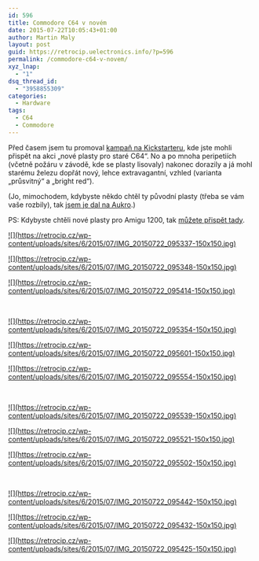 ```yaml
---
id: 596
title: Commodore C64 v novém
date: 2015-07-22T10:05:43+01:00
author: Martin Maly
layout: post
guid: https://retrocip.uelectronics.info/?p=596
permalink: /commodore-c64-v-novem/
xyz_lnap:
  - "1"
dsq_thread_id:
  - "3958855309"
categories:
  - Hardware
tags:
  - C64
  - Commodore
---
```

Před časem jsem tu promoval [kampaň na Kickstarteru](https://www.kickstarter.com/projects/1670214687/original-commodore-64c-computer-housing-in-new-coo/description), kde jste mohli přispět na akci &#8222;nové plasty pro staré C64&#8220;. No a po mnoha peripetiích (včetně požáru v závodě, kde se plasty lisovaly) nakonec dorazily a já mohl starému železu dopřát nový, lehce extravagantní, vzhled (varianta &#8222;průsvitný&#8220; a &#8222;bright red&#8220;).

<!--more-->

(Jo, mimochodem, kdybyste někdo chtěl ty původní plasty (třeba se vám vaše rozbily), tak [jsem je dal na Aukro](https://aukro.cz/plasty-pro-commodore-c64c-sada-1-i5560524068.html).)

PS: Kdybyste chtěli nové plasty pro Amigu 1200, tak [můžete přispět tady](https://www.kickstarter.com/projects/a1200housing/new-a1200-housings-pressed-from-new-molds).

<div id='gallery-8' class='gallery galleryid-596 gallery-columns-3 gallery-size-thumbnail gallery1'>
  <dl class="gallery-item">
    <dt class="gallery-icon">
      <a href="https://retrocip.cz/wp-content/uploads/sites/6/2015/07/IMG_20150722_095337.jpg" title="" class="highslide" onclick="return hs.expand(this,{captionId:'caption584'})">![](https://retrocip.cz/wp-content/uploads/sites/6/2015/07/IMG_20150722_095337-150x150.jpg)</a>
    </dt>
  </dl>
  
  <dl class="gallery-item">
    <dt class="gallery-icon">
      <a href="https://retrocip.cz/wp-content/uploads/sites/6/2015/07/IMG_20150722_095348.jpg" title="" class="highslide" onclick="return hs.expand(this,{captionId:'caption585'})">![](https://retrocip.cz/wp-content/uploads/sites/6/2015/07/IMG_20150722_095348-150x150.jpg)</a>
    </dt>
  </dl>
  
  <dl class="gallery-item">
    <dt class="gallery-icon">
      <a href="https://retrocip.cz/wp-content/uploads/sites/6/2015/07/IMG_20150722_095414.jpg" title="" class="highslide" onclick="return hs.expand(this,{captionId:'caption587'})">![](https://retrocip.cz/wp-content/uploads/sites/6/2015/07/IMG_20150722_095414-150x150.jpg)</a>
    </dt>
  </dl>
  
  <br style="clear: both" />
  
  <dl class="gallery-item">
    <dt class="gallery-icon">
      <a href="https://retrocip.cz/wp-content/uploads/sites/6/2015/07/IMG_20150722_095354.jpg" title="" class="highslide" onclick="return hs.expand(this,{captionId:'caption586'})">![](https://retrocip.cz/wp-content/uploads/sites/6/2015/07/IMG_20150722_095354-150x150.jpg)</a>
    </dt>
  </dl>
  
  <dl class="gallery-item">
    <dt class="gallery-icon">
      <a href="https://retrocip.cz/wp-content/uploads/sites/6/2015/07/IMG_20150722_095601.jpg" title="" class="highslide" onclick="return hs.expand(this,{captionId:'caption595'})">![](https://retrocip.cz/wp-content/uploads/sites/6/2015/07/IMG_20150722_095601-150x150.jpg)</a>
    </dt>
  </dl>
  
  <dl class="gallery-item">
    <dt class="gallery-icon">
      <a href="https://retrocip.cz/wp-content/uploads/sites/6/2015/07/IMG_20150722_095554.jpg" title="" class="highslide" onclick="return hs.expand(this,{captionId:'caption594'})">![](https://retrocip.cz/wp-content/uploads/sites/6/2015/07/IMG_20150722_095554-150x150.jpg)</a>
    </dt>
  </dl>
  
  <br style="clear: both" />
  
  <dl class="gallery-item">
    <dt class="gallery-icon">
      <a href="https://retrocip.cz/wp-content/uploads/sites/6/2015/07/IMG_20150722_095539.jpg" title="" class="highslide" onclick="return hs.expand(this,{captionId:'caption593'})">![](https://retrocip.cz/wp-content/uploads/sites/6/2015/07/IMG_20150722_095539-150x150.jpg)</a>
    </dt>
  </dl>
  
  <dl class="gallery-item">
    <dt class="gallery-icon">
      <a href="https://retrocip.cz/wp-content/uploads/sites/6/2015/07/IMG_20150722_095521.jpg" title="" class="highslide" onclick="return hs.expand(this,{captionId:'caption592'})">![](https://retrocip.cz/wp-content/uploads/sites/6/2015/07/IMG_20150722_095521-150x150.jpg)</a>
    </dt>
  </dl>
  
  <dl class="gallery-item">
    <dt class="gallery-icon">
      <a href="https://retrocip.cz/wp-content/uploads/sites/6/2015/07/IMG_20150722_095502.jpg" title="" class="highslide" onclick="return hs.expand(this,{captionId:'caption591'})">![](https://retrocip.cz/wp-content/uploads/sites/6/2015/07/IMG_20150722_095502-150x150.jpg)</a>
    </dt>
  </dl>
  
  <br style="clear: both" />
  
  <dl class="gallery-item">
    <dt class="gallery-icon">
      <a href="https://retrocip.cz/wp-content/uploads/sites/6/2015/07/IMG_20150722_095442.jpg" title="" class="highslide" onclick="return hs.expand(this,{captionId:'caption590'})">![](https://retrocip.cz/wp-content/uploads/sites/6/2015/07/IMG_20150722_095442-150x150.jpg)</a>
    </dt>
  </dl>
  
  <dl class="gallery-item">
    <dt class="gallery-icon">
      <a href="https://retrocip.cz/wp-content/uploads/sites/6/2015/07/IMG_20150722_095432.jpg" title="" class="highslide" onclick="return hs.expand(this,{captionId:'caption589'})">![](https://retrocip.cz/wp-content/uploads/sites/6/2015/07/IMG_20150722_095432-150x150.jpg)</a>
    </dt>
  </dl>
  
  <dl class="gallery-item">
    <dt class="gallery-icon">
      <a href="https://retrocip.cz/wp-content/uploads/sites/6/2015/07/IMG_20150722_095425.jpg" title="" class="highslide" onclick="return hs.expand(this,{captionId:'caption588'})">![](https://retrocip.cz/wp-content/uploads/sites/6/2015/07/IMG_20150722_095425-150x150.jpg)</a>
    </dt>
  </dl>
  
  <br style="clear: both" />
</div>